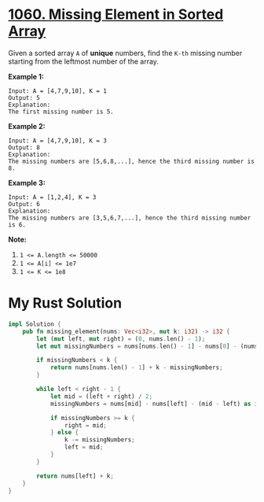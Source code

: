 # [1060. Missing Element in Sorted Array](https://leetcode.com/problems/missing-element-in-sorted-array/)

Given a sorted array `A` of **unique** numbers, find the `K-th` missing number starting from the leftmost number of the array.

**Example 1:**

```
Input: A = [4,7,9,10], K = 1
Output: 5
Explanation:
The first missing number is 5.
```

**Example 2:**

```
Input: A = [4,7,9,10], K = 3
Output: 8
Explanation:
The missing numbers are [5,6,8,...], hence the third missing number is 8.
```

**Example 3:**

```
Input: A = [1,2,4], K = 3
Output: 6
Explanation:
The missing numbers are [3,5,6,7,...], hence the third missing number is 6.
```

**Note:**

1. `1 <= A.length <= 50000`
2. `1 <= A[i] <= 1e7`
3. `1 <= K <= 1e8`

# My Rust Solution

```rust
impl Solution {
    pub fn missing_element(nums: Vec<i32>, mut k: i32) -> i32 {
        let (mut left, mut right) = (0, nums.len() - 1);
        let mut missingNumbers = nums[nums.len() - 1] - nums[0] - (nums.len() as i32) + 1;

        if missingNumbers < k {
            return nums[nums.len() - 1] + k - missingNumbers;
        }

        while left < right - 1 {
            let mid = (left + right) / 2;
            missingNumbers = nums[mid] - nums[left] - (mid - left) as i32;

            if missingNumbers >= k {
                right = mid;
            } else {
                k -= missingNumbers;
                left = mid;
            }
        }

        return nums[left] + k;
    }
}
```
